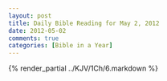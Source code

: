 ```yaml
---
layout: post
title: Daily Bible Reading for May 2, 2012
date: 2012-05-02
comments: true
categories: [Bible in a Year]
---
```

{% render_partial ../KJV/1Ch/6.markdown %}
